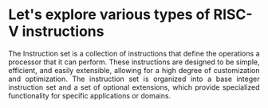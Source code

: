 # Let's explore various types of RISC-V instructions

<p align="justify">The Instruction set is a collection of instructions that define the operations a processor that it can perform. 
These instructions are designed to be simple, efficient, and easily extensible, allowing for a high degree of customization and optimization.
The instruction set is organized into a base integer instruction set and a set of optional extensions, which provide specialized functionality for specific applications or domains.</p>
